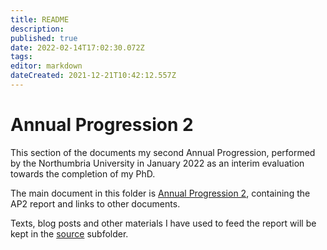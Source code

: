 ```yaml
---
title: README
description: 
published: true
date: 2022-02-14T17:02:30.072Z
tags: 
editor: markdown
dateCreated: 2021-12-21T10:42:12.557Z
---
```


# Annual Progression 2

This section of the documents my second Annual Progression, performed by the Northumbria University in January 2022 as an interim evaluation towards the completion of my PhD.

The main document in this folder is [Annual Progression 2](Annual-Progression-2.md), containing the AP2 report and links to other documents.

Texts, blog posts and other materials I have used to feed the report will be kept in the [source](source) subfolder.
